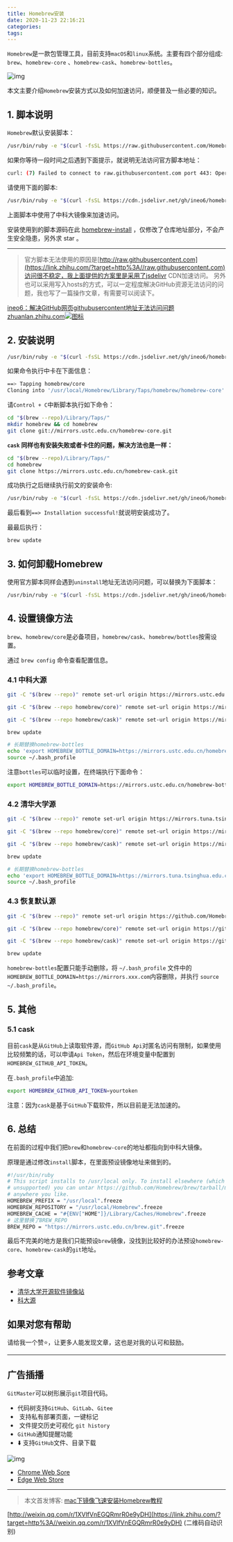 ```yaml
---
title: Homebrew安装
date: 2020-11-23 22:16:21
categories:
tags:
---
```




<!---more--->

`Homebrew`是一款包管理工具，目前支持`macOS`和`linux`系统。主要有四个部分组成: `brew`、`homebrew-core` 、`homebrew-cask`、`homebrew-bottles`。

![img](https://pic3.zhimg.com/80/v2-e7af6f2ca9ed932aaa42c45c973299da_1440w.jpg)

本文主要介绍`Homebrew`安装方式以及如何加速访问，顺便普及一些必要的知识。

## 1. 脚本说明

`Homebrew`默认安装脚本：

```bash
/usr/bin/ruby -e "$(curl -fsSL https://raw.githubusercontent.com/Homebrew/install/master/install)"
```

如果你等待一段时间之后遇到下面提示，就说明无法访问官方脚本地址：

```bash
curl: (7) Failed to connect to raw.githubusercontent.com port 443: Operation timed out
```

请使用下面的脚本:

```bash
/usr/bin/ruby -e "$(curl -fsSL https://cdn.jsdelivr.net/gh/ineo6/homebrew-install/install)"
```

上面脚本中使用了中科大镜像来加速访问。

安装使用到的脚本源码在此 [homebrew-install](https://link.zhihu.com/?target=https%3A//github.com/ineo6/homebrew-install) ，仅修改了仓库地址部分，不会产生安全隐患，另外求 star 。

------

> 官方脚本无法使用的原因是[http://raw.githubusercontent.com](https://link.zhihu.com/?target=http%3A//raw.githubusercontent.com)访问很不稳定，我上面提供的方案里是采用了jsdelivr CDN加速访问。
> 另外也可以采用写入hosts的方式，可以一定程度解决GitHub资源无法访问的问题，我也写了一篇操作文章，有需要可以阅读下。

[ineo6：解决GitHub网页githubusercontent地址无法访问问题zhuanlan.zhihu.com![图标](https://pic1.zhimg.com/v2-ad9ed1bedf8fe606480686e08dac4aa4_180x120.jpg)](https://zhuanlan.zhihu.com/p/107691233)

## 2. 安装说明

```bash
/usr/bin/ruby -e "$(curl -fsSL https://cdn.jsdelivr.net/gh/ineo6/homebrew-install/install)"
```

如果命令执行中卡在下面信息：

```bash
==> Tapping homebrew/core
Cloning into '/usr/local/Homebrew/Library/Taps/homebrew/homebrew-core'...
```

请`Control + C`中断脚本执行如下命令：

```bash
cd "$(brew --repo)/Library/Taps/"
mkdir homebrew && cd homebrew
git clone git://mirrors.ustc.edu.cn/homebrew-core.git
```

**`cask` 同样也有安装失败或者卡住的问题，解决方法也是一样：**

```bash
cd "$(brew --repo)/Library/Taps/"
cd homebrew
git clone https://mirrors.ustc.edu.cn/homebrew-cask.git
```

成功执行之后继续执行前文的安装命令:

```bash
/usr/bin/ruby -e "$(curl -fsSL https://cdn.jsdelivr.net/gh/ineo6/homebrew-install/install)"
```

最后看到`==> Installation successful!`就说明安装成功了。

最最后执行：

```bash
brew update
```

## 3. 如何卸载Homebrew

使用官方脚本同样会遇到`uninstall`地址无法访问问题，可以替换为下面脚本：

```bash
/usr/bin/ruby -e "$(curl -fsSL https://cdn.jsdelivr.net/gh/ineo6/homebrew-install/uninstall)"
```

## 4. 设置镜像方法

`brew`、`homebrew/core`是必备项目，`homebrew/cask`、`homebrew/bottles`按需设置。

通过 `brew config` 命令查看配置信息。

### 4.1 中科大源

```bash
git -C "$(brew --repo)" remote set-url origin https://mirrors.ustc.edu.cn/brew.git

git -C "$(brew --repo homebrew/core)" remote set-url origin https://mirrors.ustc.edu.cn/homebrew-core.git

git -C "$(brew --repo homebrew/cask)" remote set-url origin https://mirrors.ustc.edu.cn/homebrew-cask.git

brew update

# 长期替换homebrew-bottles
echo 'export HOMEBREW_BOTTLE_DOMAIN=https://mirrors.ustc.edu.cn/homebrew-bottles' >> ~/.bash_profile
source ~/.bash_profile
```

注意`bottles`可以临时设置，在终端执行下面命令：

```bash
export HOMEBREW_BOTTLE_DOMAIN=https://mirrors.ustc.edu.cn/homebrew-bottles
```

### 4.2 清华大学源

```bash
git -C "$(brew --repo)" remote set-url origin https://mirrors.tuna.tsinghua.edu.cn/git/homebrew/brew.git

git -C "$(brew --repo homebrew/core)" remote set-url origin https://mirrors.tuna.tsinghua.edu.cn/git/homebrew/homebrew-core.git

git -C "$(brew --repo homebrew/cask)" remote set-url origin https://mirrors.tuna.tsinghua.edu.cn/git/homebrew/homebrew-cask.git

brew update

# 长期替换homebrew-bottles
echo 'export HOMEBREW_BOTTLE_DOMAIN=https://mirrors.tuna.tsinghua.edu.cn/homebrew-bottles' >> ~/.bash_profile
source ~/.bash_profile
```

### 4.3 恢复默认源

```bash
git -C "$(brew --repo)" remote set-url origin https://github.com/Homebrew/brew.git

git -C "$(brew --repo homebrew/core)" remote set-url origin https://github.com/Homebrew/homebrew-core.git

git -C "$(brew --repo homebrew/cask)" remote set-url origin https://github.com/Homebrew/homebrew-cask.git

brew update
```

`homebrew-bottles`配置只能手动删除，将 `~/.bash_profile` 文件中的 `HOMEBREW_BOTTLE_DOMAIN=https://mirrors.xxx.com`内容删除，并执行 `source ~/.bash_profile`。

## 5. 其他

### 5.1 cask

目前`cask`是从`GitHub`上读取软件源，而`GitHub Api`对匿名访问有限制，如果使用比较频繁的话，可以申请`Api Token`，然后在环境变量中配置到`HOMEBREW_GITHUB_API_TOKEN`。

在`.bash_profile`中追加:

```bash
export HOMEBREW_GITHUB_API_TOKEN=yourtoken
```

注意：因为`cask`是基于`GitHub`下载软件，所以目前是无法加速的。

## 6. 总结

在前面的过程中我们把`brew`和`homebrew-core`的地址都指向到中科大镜像。

原理是通过修改`install`脚本，在里面预设镜像地址来做到的。

```bash
#!/usr/bin/ruby
# This script installs to /usr/local only. To install elsewhere (which is
# unsupported) you can untar https://github.com/Homebrew/brew/tarball/master
# anywhere you like.
HOMEBREW_PREFIX = "/usr/local".freeze
HOMEBREW_REPOSITORY = "/usr/local/Homebrew".freeze
HOMEBREW_CACHE = "#{ENV["HOME"]}/Library/Caches/Homebrew".freeze
# 这里替换了BREW_REPO
BREW_REPO = "https://mirrors.ustc.edu.cn/brew.git".freeze
```

最后不完美的地方是我们只能预设`brew`镜像，没找到比较好的办法预设`homebrew-core`、`homebrew-cask`的`git`地址。

## 参考文章

- [清华大学开源软件镜像站](https://link.zhihu.com/?target=https%3A//mirror.tuna.tsinghua.edu.cn/help/homebrew/)
- [科大源](https://link.zhihu.com/?target=http%3A//mirrors.ustc.edu.cn/help/brew.git.html%23)

## 如果对您有帮助

请给我一个赞⭐️，让更多人能发现文章，这也是对我的认可和鼓励。

------

## 广告插播

`GitMaster`可以树形展示`git`项目代码。

- 代码树支持`GitHub`、`GitLab`、`Gitee`
- ️ 支持私有部署页面，一键标记
- ️ 文件提交历史可视化 `git history`
- `GitHub`通知提醒功能
- ⬇️ 支持`GitHub`文件、目录下载

![img](https://pic4.zhimg.com/80/v2-59d3a51e7c84e2a19f87ed0a8246c293_1440w.jpg)

- [Chrome Web Sore](https://link.zhihu.com/?target=https%3A//chrome.google.com/webstore/detail/git-master/klmeolbcejnhefkapdchfhlhhjgobhmo)
- [Edge Web Store](https://link.zhihu.com/?target=https%3A//microsoftedge.microsoft.com/addons/detail/pcpkfgepcjdmdfelbabogmgoadgmiocg)

------

> 本文首发博客: [mac下镜像飞速安装Homebrew教程](https://link.zhihu.com/?target=http%3A//idayer.com/mac-install-homebrew-by-cdn/)

[http://weixin.qq.com/r/1XVlfVnEGQRmrR0e9yDH](https://link.zhihu.com/?target=http%3A//weixin.qq.com/r/1XVlfVnEGQRmrR0e9yDH) (二维码自动识别)